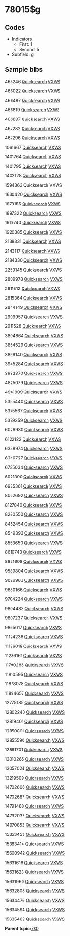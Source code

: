 # 78015$g

## Codes

-   Indicators
    -   First: 1
    -   Second: 5
-   Subfield: g

## Sample bibs

465246 [Quicksearch](https://search.library.yale.edu/catalog/465246) [VXWS](http://prodorbis.library.yale.edu:7014/vxws/GetHoldingsService?bibId=465246)

466022 [Quicksearch](https://search.library.yale.edu/catalog/466022) [VXWS](http://prodorbis.library.yale.edu:7014/vxws/GetHoldingsService?bibId=466022)

466487 [Quicksearch](https://search.library.yale.edu/catalog/466487) [VXWS](http://prodorbis.library.yale.edu:7014/vxws/GetHoldingsService?bibId=466487)

466819 [Quicksearch](https://search.library.yale.edu/catalog/466819) [VXWS](http://prodorbis.library.yale.edu:7014/vxws/GetHoldingsService?bibId=466819)

466897 [Quicksearch](https://search.library.yale.edu/catalog/466897) [VXWS](http://prodorbis.library.yale.edu:7014/vxws/GetHoldingsService?bibId=466897)

467282 [Quicksearch](https://search.library.yale.edu/catalog/467282) [VXWS](http://prodorbis.library.yale.edu:7014/vxws/GetHoldingsService?bibId=467282)

467296 [Quicksearch](https://search.library.yale.edu/catalog/467296) [VXWS](http://prodorbis.library.yale.edu:7014/vxws/GetHoldingsService?bibId=467296)

1061667 [Quicksearch](https://search.library.yale.edu/catalog/1061667) [VXWS](http://prodorbis.library.yale.edu:7014/vxws/GetHoldingsService?bibId=1061667)

1401764 [Quicksearch](https://search.library.yale.edu/catalog/1401764) [VXWS](http://prodorbis.library.yale.edu:7014/vxws/GetHoldingsService?bibId=1401764)

1401795 [Quicksearch](https://search.library.yale.edu/catalog/1401795) [VXWS](http://prodorbis.library.yale.edu:7014/vxws/GetHoldingsService?bibId=1401795)

1402128 [Quicksearch](https://search.library.yale.edu/catalog/1402128) [VXWS](http://prodorbis.library.yale.edu:7014/vxws/GetHoldingsService?bibId=1402128)

1594363 [Quicksearch](https://search.library.yale.edu/catalog/1594363) [VXWS](http://prodorbis.library.yale.edu:7014/vxws/GetHoldingsService?bibId=1594363)

1630420 [Quicksearch](https://search.library.yale.edu/catalog/1630420) [VXWS](http://prodorbis.library.yale.edu:7014/vxws/GetHoldingsService?bibId=1630420)

1878155 [Quicksearch](https://search.library.yale.edu/catalog/1878155) [VXWS](http://prodorbis.library.yale.edu:7014/vxws/GetHoldingsService?bibId=1878155)

1897322 [Quicksearch](https://search.library.yale.edu/catalog/1897322) [VXWS](http://prodorbis.library.yale.edu:7014/vxws/GetHoldingsService?bibId=1897322)

1919740 [Quicksearch](https://search.library.yale.edu/catalog/1919740) [VXWS](http://prodorbis.library.yale.edu:7014/vxws/GetHoldingsService?bibId=1919740)

1920385 [Quicksearch](https://search.library.yale.edu/catalog/1920385) [VXWS](http://prodorbis.library.yale.edu:7014/vxws/GetHoldingsService?bibId=1920385)

2138331 [Quicksearch](https://search.library.yale.edu/catalog/2138331) [VXWS](http://prodorbis.library.yale.edu:7014/vxws/GetHoldingsService?bibId=2138331)

2143117 [Quicksearch](https://search.library.yale.edu/catalog/2143117) [VXWS](http://prodorbis.library.yale.edu:7014/vxws/GetHoldingsService?bibId=2143117)

2184330 [Quicksearch](https://search.library.yale.edu/catalog/2184330) [VXWS](http://prodorbis.library.yale.edu:7014/vxws/GetHoldingsService?bibId=2184330)

2259145 [Quicksearch](https://search.library.yale.edu/catalog/2259145) [VXWS](http://prodorbis.library.yale.edu:7014/vxws/GetHoldingsService?bibId=2259145)

2809978 [Quicksearch](https://search.library.yale.edu/catalog/2809978) [VXWS](http://prodorbis.library.yale.edu:7014/vxws/GetHoldingsService?bibId=2809978)

2811512 [Quicksearch](https://search.library.yale.edu/catalog/2811512) [VXWS](http://prodorbis.library.yale.edu:7014/vxws/GetHoldingsService?bibId=2811512)

2815364 [Quicksearch](https://search.library.yale.edu/catalog/2815364) [VXWS](http://prodorbis.library.yale.edu:7014/vxws/GetHoldingsService?bibId=2815364)

2844149 [Quicksearch](https://search.library.yale.edu/catalog/2844149) [VXWS](http://prodorbis.library.yale.edu:7014/vxws/GetHoldingsService?bibId=2844149)

2909957 [Quicksearch](https://search.library.yale.edu/catalog/2909957) [VXWS](http://prodorbis.library.yale.edu:7014/vxws/GetHoldingsService?bibId=2909957)

2911528 [Quicksearch](https://search.library.yale.edu/catalog/2911528) [VXWS](http://prodorbis.library.yale.edu:7014/vxws/GetHoldingsService?bibId=2911528)

3804864 [Quicksearch](https://search.library.yale.edu/catalog/3804864) [VXWS](http://prodorbis.library.yale.edu:7014/vxws/GetHoldingsService?bibId=3804864)

3854529 [Quicksearch](https://search.library.yale.edu/catalog/3854529) [VXWS](http://prodorbis.library.yale.edu:7014/vxws/GetHoldingsService?bibId=3854529)

3899140 [Quicksearch](https://search.library.yale.edu/catalog/3899140) [VXWS](http://prodorbis.library.yale.edu:7014/vxws/GetHoldingsService?bibId=3899140)

3945284 [Quicksearch](https://search.library.yale.edu/catalog/3945284) [VXWS](http://prodorbis.library.yale.edu:7014/vxws/GetHoldingsService?bibId=3945284)

3982370 [Quicksearch](https://search.library.yale.edu/catalog/3982370) [VXWS](http://prodorbis.library.yale.edu:7014/vxws/GetHoldingsService?bibId=3982370)

4825079 [Quicksearch](https://search.library.yale.edu/catalog/4825079) [VXWS](http://prodorbis.library.yale.edu:7014/vxws/GetHoldingsService?bibId=4825079)

4941909 [Quicksearch](https://search.library.yale.edu/catalog/4941909) [VXWS](http://prodorbis.library.yale.edu:7014/vxws/GetHoldingsService?bibId=4941909)

5355440 [Quicksearch](https://search.library.yale.edu/catalog/5355440) [VXWS](http://prodorbis.library.yale.edu:7014/vxws/GetHoldingsService?bibId=5355440)

5375567 [Quicksearch](https://search.library.yale.edu/catalog/5375567) [VXWS](http://prodorbis.library.yale.edu:7014/vxws/GetHoldingsService?bibId=5375567)

5379359 [Quicksearch](https://search.library.yale.edu/catalog/5379359) [VXWS](http://prodorbis.library.yale.edu:7014/vxws/GetHoldingsService?bibId=5379359)

6026930 [Quicksearch](https://search.library.yale.edu/catalog/6026930) [VXWS](http://prodorbis.library.yale.edu:7014/vxws/GetHoldingsService?bibId=6026930)

6122122 [Quicksearch](https://search.library.yale.edu/catalog/6122122) [VXWS](http://prodorbis.library.yale.edu:7014/vxws/GetHoldingsService?bibId=6122122)

6338974 [Quicksearch](https://search.library.yale.edu/catalog/6338974) [VXWS](http://prodorbis.library.yale.edu:7014/vxws/GetHoldingsService?bibId=6338974)

6349727 [Quicksearch](https://search.library.yale.edu/catalog/6349727) [VXWS](http://prodorbis.library.yale.edu:7014/vxws/GetHoldingsService?bibId=6349727)

6735034 [Quicksearch](https://search.library.yale.edu/catalog/6735034) [VXWS](http://prodorbis.library.yale.edu:7014/vxws/GetHoldingsService?bibId=6735034)

6921890 [Quicksearch](https://search.library.yale.edu/catalog/6921890) [VXWS](http://prodorbis.library.yale.edu:7014/vxws/GetHoldingsService?bibId=6921890)

6925361 [Quicksearch](https://search.library.yale.edu/catalog/6925361) [VXWS](http://prodorbis.library.yale.edu:7014/vxws/GetHoldingsService?bibId=6925361)

8052692 [Quicksearch](https://search.library.yale.edu/catalog/8052692) [VXWS](http://prodorbis.library.yale.edu:7014/vxws/GetHoldingsService?bibId=8052692)

8127840 [Quicksearch](https://search.library.yale.edu/catalog/8127840) [VXWS](http://prodorbis.library.yale.edu:7014/vxws/GetHoldingsService?bibId=8127840)

8280550 [Quicksearch](https://search.library.yale.edu/catalog/8280550) [VXWS](http://prodorbis.library.yale.edu:7014/vxws/GetHoldingsService?bibId=8280550)

8452454 [Quicksearch](https://search.library.yale.edu/catalog/8452454) [VXWS](http://prodorbis.library.yale.edu:7014/vxws/GetHoldingsService?bibId=8452454)

8549393 [Quicksearch](https://search.library.yale.edu/catalog/8549393) [VXWS](http://prodorbis.library.yale.edu:7014/vxws/GetHoldingsService?bibId=8549393)

8553650 [Quicksearch](https://search.library.yale.edu/catalog/8553650) [VXWS](http://prodorbis.library.yale.edu:7014/vxws/GetHoldingsService?bibId=8553650)

8610743 [Quicksearch](https://search.library.yale.edu/catalog/8610743) [VXWS](http://prodorbis.library.yale.edu:7014/vxws/GetHoldingsService?bibId=8610743)

8831698 [Quicksearch](https://search.library.yale.edu/catalog/8831698) [VXWS](http://prodorbis.library.yale.edu:7014/vxws/GetHoldingsService?bibId=8831698)

9589804 [Quicksearch](https://search.library.yale.edu/catalog/9589804) [VXWS](http://prodorbis.library.yale.edu:7014/vxws/GetHoldingsService?bibId=9589804)

9629983 [Quicksearch](https://search.library.yale.edu/catalog/9629983) [VXWS](http://prodorbis.library.yale.edu:7014/vxws/GetHoldingsService?bibId=9629983)

9680166 [Quicksearch](https://search.library.yale.edu/catalog/9680166) [VXWS](http://prodorbis.library.yale.edu:7014/vxws/GetHoldingsService?bibId=9680166)

9704224 [Quicksearch](https://search.library.yale.edu/catalog/9704224) [VXWS](http://prodorbis.library.yale.edu:7014/vxws/GetHoldingsService?bibId=9704224)

9804483 [Quicksearch](https://search.library.yale.edu/catalog/9804483) [VXWS](http://prodorbis.library.yale.edu:7014/vxws/GetHoldingsService?bibId=9804483)

9807237 [Quicksearch](https://search.library.yale.edu/catalog/9807237) [VXWS](http://prodorbis.library.yale.edu:7014/vxws/GetHoldingsService?bibId=9807237)

9865017 [Quicksearch](https://search.library.yale.edu/catalog/9865017) [VXWS](http://prodorbis.library.yale.edu:7014/vxws/GetHoldingsService?bibId=9865017)

11124236 [Quicksearch](https://search.library.yale.edu/catalog/11124236) [VXWS](http://prodorbis.library.yale.edu:7014/vxws/GetHoldingsService?bibId=11124236)

11136018 [Quicksearch](https://search.library.yale.edu/catalog/11136018) [VXWS](http://prodorbis.library.yale.edu:7014/vxws/GetHoldingsService?bibId=11136018)

11286161 [Quicksearch](https://search.library.yale.edu/catalog/11286161) [VXWS](http://prodorbis.library.yale.edu:7014/vxws/GetHoldingsService?bibId=11286161)

11790268 [Quicksearch](https://search.library.yale.edu/catalog/11790268) [VXWS](http://prodorbis.library.yale.edu:7014/vxws/GetHoldingsService?bibId=11790268)

11810595 [Quicksearch](https://search.library.yale.edu/catalog/11810595) [VXWS](http://prodorbis.library.yale.edu:7014/vxws/GetHoldingsService?bibId=11810595)

11878078 [Quicksearch](https://search.library.yale.edu/catalog/11878078) [VXWS](http://prodorbis.library.yale.edu:7014/vxws/GetHoldingsService?bibId=11878078)

11894657 [Quicksearch](https://search.library.yale.edu/catalog/11894657) [VXWS](http://prodorbis.library.yale.edu:7014/vxws/GetHoldingsService?bibId=11894657)

12775185 [Quicksearch](https://search.library.yale.edu/catalog/12775185) [VXWS](http://prodorbis.library.yale.edu:7014/vxws/GetHoldingsService?bibId=12775185)

12802240 [Quicksearch](https://search.library.yale.edu/catalog/12802240) [VXWS](http://prodorbis.library.yale.edu:7014/vxws/GetHoldingsService?bibId=12802240)

12819401 [Quicksearch](https://search.library.yale.edu/catalog/12819401) [VXWS](http://prodorbis.library.yale.edu:7014/vxws/GetHoldingsService?bibId=12819401)

12850801 [Quicksearch](https://search.library.yale.edu/catalog/12850801) [VXWS](http://prodorbis.library.yale.edu:7014/vxws/GetHoldingsService?bibId=12850801)

12855590 [Quicksearch](https://search.library.yale.edu/catalog/12855590) [VXWS](http://prodorbis.library.yale.edu:7014/vxws/GetHoldingsService?bibId=12855590)

12891701 [Quicksearch](https://search.library.yale.edu/catalog/12891701) [VXWS](http://prodorbis.library.yale.edu:7014/vxws/GetHoldingsService?bibId=12891701)

13010265 [Quicksearch](https://search.library.yale.edu/catalog/13010265) [VXWS](http://prodorbis.library.yale.edu:7014/vxws/GetHoldingsService?bibId=13010265)

13057024 [Quicksearch](https://search.library.yale.edu/catalog/13057024) [VXWS](http://prodorbis.library.yale.edu:7014/vxws/GetHoldingsService?bibId=13057024)

13219509 [Quicksearch](https://search.library.yale.edu/catalog/13219509) [VXWS](http://prodorbis.library.yale.edu:7014/vxws/GetHoldingsService?bibId=13219509)

14702606 [Quicksearch](https://search.library.yale.edu/catalog/14702606) [VXWS](http://prodorbis.library.yale.edu:7014/vxws/GetHoldingsService?bibId=14702606)

14702687 [Quicksearch](https://search.library.yale.edu/catalog/14702687) [VXWS](http://prodorbis.library.yale.edu:7014/vxws/GetHoldingsService?bibId=14702687)

14791480 [Quicksearch](https://search.library.yale.edu/catalog/14791480) [VXWS](http://prodorbis.library.yale.edu:7014/vxws/GetHoldingsService?bibId=14791480)

14792037 [Quicksearch](https://search.library.yale.edu/catalog/14792037) [VXWS](http://prodorbis.library.yale.edu:7014/vxws/GetHoldingsService?bibId=14792037)

14970852 [Quicksearch](https://search.library.yale.edu/catalog/14970852) [VXWS](http://prodorbis.library.yale.edu:7014/vxws/GetHoldingsService?bibId=14970852)

15353453 [Quicksearch](https://search.library.yale.edu/catalog/15353453) [VXWS](http://prodorbis.library.yale.edu:7014/vxws/GetHoldingsService?bibId=15353453)

15383414 [Quicksearch](https://search.library.yale.edu/catalog/15383414) [VXWS](http://prodorbis.library.yale.edu:7014/vxws/GetHoldingsService?bibId=15383414)

15600942 [Quicksearch](https://search.library.yale.edu/catalog/15600942) [VXWS](http://prodorbis.library.yale.edu:7014/vxws/GetHoldingsService?bibId=15600942)

15631616 [Quicksearch](https://search.library.yale.edu/catalog/15631616) [VXWS](http://prodorbis.library.yale.edu:7014/vxws/GetHoldingsService?bibId=15631616)

15631623 [Quicksearch](https://search.library.yale.edu/catalog/15631623) [VXWS](http://prodorbis.library.yale.edu:7014/vxws/GetHoldingsService?bibId=15631623)

15631960 [Quicksearch](https://search.library.yale.edu/catalog/15631960) [VXWS](http://prodorbis.library.yale.edu:7014/vxws/GetHoldingsService?bibId=15631960)

15632808 [Quicksearch](https://search.library.yale.edu/catalog/15632808) [VXWS](http://prodorbis.library.yale.edu:7014/vxws/GetHoldingsService?bibId=15632808)

15634476 [Quicksearch](https://search.library.yale.edu/catalog/15634476) [VXWS](http://prodorbis.library.yale.edu:7014/vxws/GetHoldingsService?bibId=15634476)

15634594 [Quicksearch](https://search.library.yale.edu/catalog/15634594) [VXWS](http://prodorbis.library.yale.edu:7014/vxws/GetHoldingsService?bibId=15634594)

15635402 [Quicksearch](https://search.library.yale.edu/catalog/15635402) [VXWS](http://prodorbis.library.yale.edu:7014/vxws/GetHoldingsService?bibId=15635402)

**Parent topic:**[780](../../tags/780/780.md)


